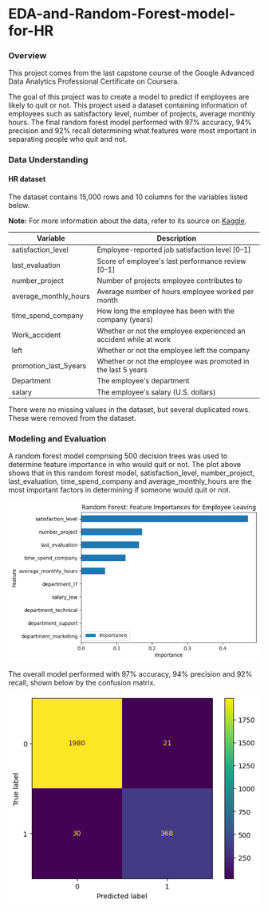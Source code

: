 # EDA-and-Random-Forest-model-for-HR

### Overview

This project comes from the last capstone course of the Google Advanced Data Analytics Professional Certificate on Coursera.

The goal of this project was to create a model to predict if employees are likely to quit or not. This project used a dataset containing information of employees such as satisfactory level, number of projects, average monthly hours. The final random forest model performed with 97% accuracy, 94% precision and 92% recall determining what features were most important in separating people who quit and not.



### Data Understanding

#### HR dataset

The dataset contains 15,000 rows and 10 columns for the variables listed below. 

**Note:** For more information about the data, refer to its source on [Kaggle](https://www.kaggle.com/datasets/mfaisalqureshi/hr-analytics-and-job-prediction?select=HR_comma_sep.csv).

| Variable              | Description                                                  |
| --------------------- | ------------------------------------------------------------ |
| satisfaction_level    | Employee-reported job satisfaction level [0&ndash;1]         |
| last_evaluation       | Score of employee's last performance review [0&ndash;1]      |
| number_project        | Number of projects employee contributes to                   |
| average_monthly_hours | Average number of hours employee worked per month            |
| time_spend_company    | How long the employee has been with the company (years)      |
| Work_accident         | Whether or not the employee experienced an accident while at work |
| left                  | Whether or not the employee left the company                 |
| promotion_last_5years | Whether or not the employee was promoted in the last 5 years |
| Department            | The employee's department                                    |
| salary                | The employee's salary (U.S. dollars)                         |

There were no missing values in the dataset, but several duplicated rows. These were removed from the dataset.



### Modeling and Evaluation 

A random forest model comprising 500 decision trees was used to determine feature importance in who would quit or not. The plot above shows that in this random forest model, satisfaction_level, number_project, last_evaluation, time_spend_company and average_monthly_hours are the most important factors in determining if someone would quit or not.  

![](images/feature_importance.png)

The overall model performed with 97% accuracy, 94% precision and 92% recall, shown below by the confusion matrix.

![](images/confusion_matrix.png)
